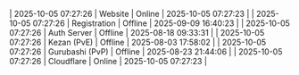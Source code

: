| 2025-10-05 07:27:26 | Website | Online | 2025-10-05 07:27:23 |
| 2025-10-05 07:27:26 | Registration | Offline | 2025-09-09 16:40:23 |
| 2025-10-05 07:27:26 | Auth Server | Offline | 2025-08-18 09:33:31 |
| 2025-10-05 07:27:26 | Kezan (PvE) | Offline | 2025-08-03 17:58:02 |
| 2025-10-05 07:27:26 | Gurubashi (PvP) | Offline | 2025-08-23 21:44:06 |
| 2025-10-05 07:27:26 | Cloudflare | Online | 2025-10-05 07:27:23 |
